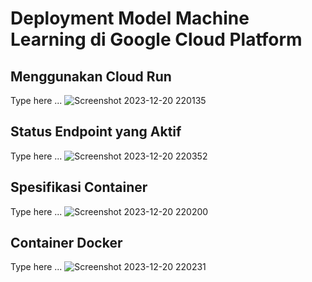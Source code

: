 # Deployment Model Machine Learning di Google Cloud Platform

## Menggunakan Cloud Run
Type here ...
![Screenshot 2023-12-20 220135](https://github.com/TEAM-CH2-PS541/luminsight-cc/assets/61616229/c73fc7a0-0050-459b-9b30-1c43163ba238)

## Status Endpoint yang Aktif
Type here ...
![Screenshot 2023-12-20 220352](https://github.com/TEAM-CH2-PS541/luminsight-cc/assets/61616229/519b14df-6beb-443e-ae43-1a08007e4498)

## Spesifikasi Container
Type here ...
![Screenshot 2023-12-20 220200](https://github.com/TEAM-CH2-PS541/luminsight-cc/assets/61616229/0e1b8507-48f9-448a-a4d5-810844928d6a)

## Container Docker
Type here ...
![Screenshot 2023-12-20 220231](https://github.com/TEAM-CH2-PS541/luminsight-cc/assets/61616229/fe680b4f-d749-4e39-b4e8-a98ac739309d)
